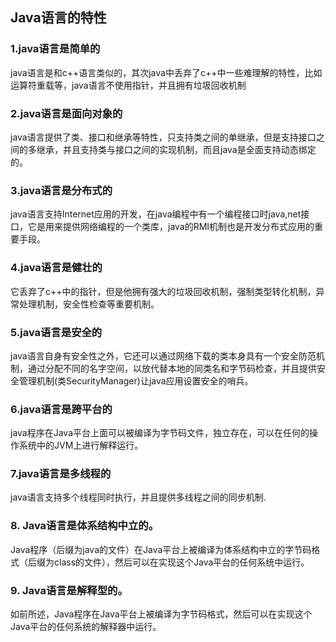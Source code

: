## Java语言的特性

### 1.java语言是简单的

java语言是和c++语言类似的，其次java中丢弃了c++中一些难理解的特性，比如运算符重载等，java语言不使用指针，并且拥有垃圾回收机制

### 2.java语言是面向对象的

java语言提供了类、接口和继承等特性，只支持类之间的单继承，但是支持接口之间的多继承，并且支持类与接口之间的实现机制，而且java是全面支持动态绑定的。

### 3.java语言是分布式的

java语言支持Internet应用的开发，在java编程中有一个编程接口时java,net接口，它是用来提供网络编程的一个类库，java的RMI机制也是开发分布式应用的重要手段。

### 4.java语言是健壮的

它丢弃了c++中的指针，但是他拥有强大的垃圾回收机制，强制类型转化机制，异常处理机制，安全性检查等重要机制。

### 5.java语言是安全的

java语言自身有安全性之外，它还可以通过网络下载的类本身具有一个安全防范机制，通过分配不同的名字空间，以放代替本地的同类名和字节码检查，并且提供安全管理机制(类SecurityManager)让java应用设置安全的哨兵。

### 6.java语言是跨平台的

java程序在Java平台上面可以被编译为字节码文件，独立存在，可以在任何的操作系统中的JVM上进行解释运行。

### 7.java语言是多线程的

java语言支持多个线程同时执行，并且提供多线程之间的同步机制.

### 8. Java语言是体系结构中立的。
Java程序（后缀为java的文件）在Java平台上被编译为体系结构中立的字节码格式（后缀为class的文件），然后可以在实现这个Java平台的任何系统中运行。

### 9. Java语言是解释型的。
如前所述，Java程序在Java平台上被编译为字节码格式，然后可以在实现这个Java平台的任何系统的解释器中运行。
